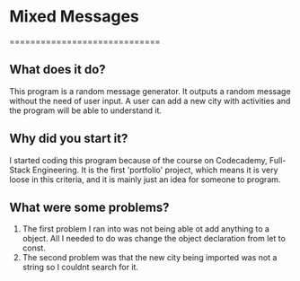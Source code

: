 # Mixed Messages
=============================

## What does it do?
This program is a random message generator. It outputs a random message without the need of user input. A user can add a new city with activities and the program will be able to understand it. 

## Why did you start it?
I started coding this program because of the course on Codecademy, Full-Stack Engineering. It is the first 'portfolio' project, which means it is very loose in this criteria, and it is mainly just an idea for someone to program.

## What were some problems?
1. The first problem I ran into was not being able ot add anything to a object. All I needed to do was change the object declaration from let to const.
2. The second problem was that the new city being imported was not a string so I couldnt search for it.
